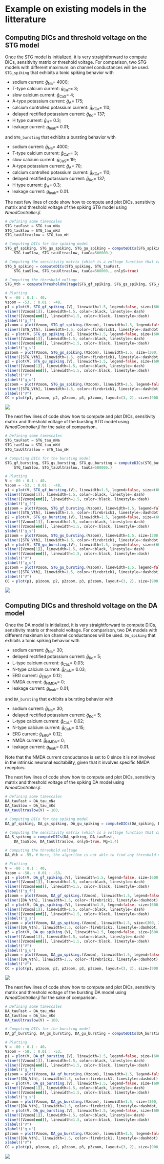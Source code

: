 # Example on existing models in the litterature

## Computing DICs and threshold voltage on the STG model
Once the STG model is initialized, it is very straightforward to compute DICs, sensitivity matrix or threshold voltage. For comparison, two STG models with different maximum ion channel conductances will be used. `STG_spiking` that exhibits a tonic spiking behavior with
- sodium current: $\bar{g}_\mathrm{Na} =$ 4000;
- T-type calcium current: $\bar{g}_\mathrm{CaT} =$ 3;
- slow calcium current: $\bar{g}_\mathrm{CaS} =$ 4;
- A-type potassium current: $\bar{g}_\mathrm{A} =$ 175;
- calcium controlled potassium current: $\bar{g}_\mathrm{KCa} =$ 110;
- delayed rectified potassium current: $\bar{g}_\mathrm{Kd} =$ 137;
- H type current: $\bar{g}_\mathrm{H} =$ 0.3;
- leakage current: $g_\mathrm{leak} =$ 0.01;

and `STG_bursting` that exhibits a bursting behavior with
- sodium current: $\bar{g}_\mathrm{Na} =$ 4000;
- T-type calcium current: $\bar{g}_\mathrm{CaT} =$ 3;
- slow calcium current: $\bar{g}_\mathrm{CaS} =$ 19;
- A-type potassium current: $\bar{g}_\mathrm{A} =$ 70;
- calcium controlled potassium current: $\bar{g}_\mathrm{KCa} =$ 110;
- delayed rectified potassium current: $\bar{g}_\mathrm{Kd} =$ 137;
- H type current: $\bar{g}_\mathrm{H} =$ 0.3;
- leakage current: $g_\mathrm{leak} =$ 0.01.

The next few lines of code show how to compute and plot DICs, sensitivity matrix and threshold voltage of the spiking STG model using *NmodController.jl*.

```julia
# Defining some timescales
STG_tauFast = STG_tau_mNa
STG_tauSlow = STG_tau_mKd
STG_tauUltraslow = STG_tau_mH

# Computing DICs for the spiking model
STG_gf_spiking, STG_gs_spiking, STG_gu_spiking = computeDICs(STG_spiking, STG_tauFast, 
    STG_tauSlow, STG_tauUltraslow, tauCa=500000.)

# Computing the sensitivity matrix (which is a voltage function that can be called by STG_S_spiking(V))
STG_S_spiking = computeDICs(STG_spiking, STG_tauFast, 
    STG_tauSlow, STG_tauUltraslow, tauCa=500000., onlyS=true)

# Computing the threshold voltage
STG_Vth = computeThresholdVoltage(STG_gf_spiking, STG_gs_spiking, STG_gu_spiking)

# Plotting
V = -80 : 0.1 : 40.
Vzoom = -53. : 0.01 : -48.
p1 = plot(V, STG_gf_spiking.(V), linewidth=1.5, legend=false, size=(600, 200), color=:gray30)
vline!([Vzoom[1]], linewidth=1.5, color=:black, linestyle=:dash)
vline!([Vzoom[end]], linewidth=1.5, color=:black, linestyle=:dash)
ylabel!("g_f")
p1zoom = plot(Vzoom, STG_gf_spiking.(Vzoom), linewidth=1.5, legend=false, size=(300, 200), color=:gray30)
vline!([STG_Vth], linewidth=1.5, color=:firebrick1, linestyle=:dashdot)
p2 = plot(V, STG_gs_spiking.(V), linewidth=1.5, legend=false, size=(600, 200), color=:gray30)
vline!([Vzoom[1]], linewidth=1.5, color=:black, linestyle=:dash)
vline!([Vzoom[end]], linewidth=1.5, color=:black, linestyle=:dash)
ylabel!("g_s")
p2zoom = plot(Vzoom, STG_gs_spiking.(Vzoom), linewidth=1.5, size=(300, 200), color=:gray30, label="")
vline!([STG_Vth], linewidth=1.5, color=:firebrick1, linestyle=:dashdot, label="V_th")
p3 = plot(V, STG_gu_spiking.(V), linewidth=1.5, legend=false, size=(600, 200), color=:gray30)
vline!([Vzoom[1]], linewidth=1.5, color=:black, linestyle=:dash)
vline!([Vzoom[end]], linewidth=1.5, color=:black, linestyle=:dash)
xlabel!("V")
ylabel!("g_u")
p3zoom = plot(Vzoom, STG_gu_spiking.(Vzoom), linewidth=1.5, legend=false, size=(300, 200), color=:gray30)
vline!([STG_Vth], linewidth=1.5, color=:firebrick1, linestyle=:dashdot)
xlabel!("V")
CC = plot(p1, p1zoom, p2, p2zoom, p3, p3zoom, layout=(3, 2), size=(900, 600), margins=10px, dpi=500)
```
![](https://raw.githubusercontent.com/arthur-fyon/NmodController.jl/main/docs/src/assets/NmodController_DICs_STGspiking.png)

The next few lines of code show how to compute and plot DICs, sensitivity matrix and threshold voltage of the bursting STG model using *NmodController.jl* for the sake of comparison.

```julia
# Defining some timescales
STG_tauFast = STG_tau_mNa
STG_tauSlow = STG_tau_mKd
STG_tauUltraslow = STG_tau_mH

# Computing DICs for the bursting model
STG_gf_bursting, STG_gs_bursting, STG_gu_bursting = computeDICs(STG_bursting, STG_tauFast, 
    STG_tauSlow, STG_tauUltraslow, tauCa=500000.)

# Plotting
V = -80 : 0.1 : 40.
Vzoom = -53. : 0.01 : -48.
p1 = plot(V, STG_gf_bursting.(V), linewidth=1.5, legend=false, size=(600, 200), color=:gray30)
vline!([Vzoom[1]], linewidth=1.5, color=:black, linestyle=:dash)
vline!([Vzoom[end]], linewidth=1.5, color=:black, linestyle=:dash)
ylabel!("g_f")
p1zoom = plot(Vzoom, STG_gf_bursting.(Vzoom), linewidth=1.5, legend=false, size=(300, 200), color=:gray30)
vline!([STG_Vth], linewidth=1.5, color=:firebrick1, linestyle=:dashdot)
p2 = plot(V, STG_gs_bursting.(V), linewidth=1.5, legend=false, size=(600, 200), color=:gray30)
vline!([Vzoom[1]], linewidth=1.5, color=:black, linestyle=:dash)
vline!([Vzoom[end]], linewidth=1.5, color=:black, linestyle=:dash)
ylabel!("g_s")
p2zoom = plot(Vzoom, STG_gs_bursting.(Vzoom), linewidth=1.5, size=(300, 200), color=:gray30, label="")
vline!([STG_Vth], linewidth=1.5, color=:firebrick1, linestyle=:dashdot, label="V_th")
p3 = plot(V, STG_gu_bursting.(V), linewidth=1.5, legend=false, size=(600, 200), color=:gray30)
vline!([Vzoom[1]], linewidth=1.5, color=:black, linestyle=:dash)
vline!([Vzoom[end]], linewidth=1.5, color=:black, linestyle=:dash)
xlabel!("V")
ylabel!("g_u")
p3zoom = plot(Vzoom, STG_gu_bursting.(Vzoom), linewidth=1.5, legend=false, size=(300, 200), color=:gray30)
vline!([STG_Vth], linewidth=1.5, color=:firebrick1, linestyle=:dashdot)
xlabel!("V")
CC = plot(p1, p1zoom, p2, p2zoom, p3, p3zoom, layout=(3, 2), size=(900, 600), margins=10px, dpi=500)
```
![](https://raw.githubusercontent.com/arthur-fyon/NmodController.jl/main/docs/src/assets/NmodController_DICs_STGbursting.png)

## Computing DICs and threshold voltage on the DA model
Once the DA model is initialized, it is very straightforward to compute DICs, sensitivity matrix or threshold voltage. For comparison, two DA models with different maximum ion channel conductances will be used. `DA_spiking` that exhibits a tonic spiking behavior with
- sodium current: $\bar{g}_\mathrm{Na} =$ 30;
- delayed rectified potassium current: $\bar{g}_\mathrm{Kd} =$ 5;
- L-type calcium current: $\bar{g}_\mathrm{CaL} =$ 0.03;
- N-type calcium current: $\bar{g}_\mathrm{CaN} =$ 0.03;
- ERG current: $\bar{g}_\mathrm{ERG} =$ 0.12;
- NMDA current: $\bar{g}_\mathrm{NMDA} =$ 0;
- leakage current: $g_\mathrm{leak} =$ 0.01;

and `DA_bursting` that exhibits a bursting behavior with
- sodium current: $\bar{g}_\mathrm{Na} =$ 30;
- delayed rectified potassium current: $\bar{g}_\mathrm{Kd} =$ 5;
- L-type calcium current: $\bar{g}_\mathrm{CaL} =$ 0.02;
- N-type calcium current: $\bar{g}_\mathrm{CaN} =$ 0.15;
- ERG current: $\bar{g}_\mathrm{ERG} =$ 0.12;
- NMDA current: $\bar{g}_\mathrm{NMDA} =$ 0;
- leakage current: $g_\mathrm{leak} =$ 0.01.

Note that the NMDA current conductance is set to 0 since it is not involved in the intrinsic neuronal excitability, given that it involves specific NMDA receptors. 

The next few lines of code show how to compute and plot DICs, sensitivity matrix and threshold voltage of the spiking DA model using *NmodController.jl*.

```julia
# Defining some timescales
DA_tauFast = DA_tau_mNa
DA_tauSlow = DA_tau_mKd
DA_tauUltraslow(V) = 100.

# Computing DICs for the spiking model
DA_gf_spiking, DA_gs_spiking, DA_gu_spiking = computeDICs(DA_spiking, DA_tauFast, DA_tauSlow, DA_tauUltraslow, Mg=1.4)

# Computing the sensitivity matrix (which is a voltage function that can be called by DA_S_spiking(V))
DA_S_spiking = computeDICs(DA_spiking, DA_tauFast, 
    DA_tauSlow, DA_tauUltraslow, onlyS=true, Mg=1.4)

# Computing the threshold voltage
DA_Vth = -55. # Here, the algorithm is not able to find any threshold voltage

# Plotting
V = -80 : 0.1 : 40.
Vzoom = -58. : 0.01 : -53.
p1 = plot(V, DA_gf_spiking.(V), linewidth=1.5, legend=false, size=(600, 200), color=:gray30)
vline!([Vzoom[1]], linewidth=1.5, color=:black, linestyle=:dash)
vline!([Vzoom[end]], linewidth=1.5, color=:black, linestyle=:dash)
ylabel!("g_f")
p1zoom = plot(Vzoom, DA_gf_spiking.(Vzoom), linewidth=1.5, legend=false, size=(300, 200), color=:gray30)
vline!([DA_Vth], linewidth=1.5, color=:firebrick1, linestyle=:dashdot)
p2 = plot(V, DA_gs_spiking.(V), linewidth=1.5, legend=false, size=(600, 200), color=:gray30)
vline!([Vzoom[1]], linewidth=1.5, color=:black, linestyle=:dash)
vline!([Vzoom[end]], linewidth=1.5, color=:black, linestyle=:dash)
ylabel!("g_s")
p2zoom = plot(Vzoom, DA_gs_spiking.(Vzoom), linewidth=1.5, size=(300, 200), color=:gray30, label="")
vline!([DA_Vth], linewidth=1.5, color=:firebrick1, linestyle=:dashdot, label="V_th")
p3 = plot(V, DA_gu_spiking.(V), linewidth=1.5, legend=false, size=(600, 200), color=:gray30)
vline!([Vzoom[1]], linewidth=1.5, color=:black, linestyle=:dash)
vline!([Vzoom[end]], linewidth=1.5, color=:black, linestyle=:dash)
xlabel!("V")
ylabel!("g_u")
p3zoom = plot(Vzoom, DA_gu_spiking.(Vzoom), linewidth=1.5, legend=false, size=(300, 200), color=:gray30)
vline!([DA_Vth], linewidth=1.5, color=:firebrick1, linestyle=:dashdot)
xlabel!("V")
CC = plot(p1, p1zoom, p2, p2zoom, p3, p3zoom, layout=(3, 2), size=(900, 600), margins=10px, dpi=500)
```
![](https://raw.githubusercontent.com/arthur-fyon/NmodController.jl/main/docs/src/assets/NmodController_DICs_DAspiking.png)

The next few lines of code show how to compute and plot DICs, sensitivity matrix and threshold voltage of the bursting DA model using *NmodController.jl* for the sake of comparison.

```julia
# Defining some timescales
DA_tauFast = DA_tau_mNa
DA_tauSlow = DA_tau_mKd
DA_tauUltraslow(V) = 100.

# Computing DICs for the bursting model
DA_gf_bursting, DA_gs_bursting, DA_gu_bursting = computeDICs(DA_bursting, DA_tauFast, DA_tauSlow, DA_tauUltraslow, Mg=1.4)

# Plotting
V = -80 : 0.1 : 40.
Vzoom = -58. : 0.01 : -53.
p1 = plot(V, DA_gf_bursting.(V), linewidth=1.5, legend=false, size=(600, 200), color=:gray30)
vline!([Vzoom[1]], linewidth=1.5, color=:black, linestyle=:dash)
vline!([Vzoom[end]], linewidth=1.5, color=:black, linestyle=:dash)
ylabel!("g_f")
p1zoom = plot(Vzoom, DA_gf_bursting.(Vzoom), linewidth=1.5, legend=false, size=(300, 200), color=:gray30)
vline!([DA_Vth], linewidth=1.5, color=:firebrick1, linestyle=:dashdot)
p2 = plot(V, DA_gs_bursting.(V), linewidth=1.5, legend=false, size=(600, 200), color=:gray30)
vline!([Vzoom[1]], linewidth=1.5, color=:black, linestyle=:dash)
vline!([Vzoom[end]], linewidth=1.5, color=:black, linestyle=:dash)
ylabel!("g_s")
p2zoom = plot(Vzoom, DA_gs_bursting.(Vzoom), linewidth=1.5, size=(300, 200), color=:gray30, label="")
vline!([DA_Vth], linewidth=1.5, color=:firebrick1, linestyle=:dashdot, label="V_th")
p3 = plot(V, DA_gu_bursting.(V), linewidth=1.5, legend=false, size=(600, 200), color=:gray30)
vline!([Vzoom[1]], linewidth=1.5, color=:black, linestyle=:dash)
vline!([Vzoom[end]], linewidth=1.5, color=:black, linestyle=:dash)
xlabel!("V")
ylabel!("g_u")
p3zoom = plot(Vzoom, DA_gu_bursting.(Vzoom), linewidth=1.5, legend=false, size=(300, 200), color=:gray30)
vline!([DA_Vth], linewidth=1.5, color=:firebrick1, linestyle=:dashdot)
xlabel!("V")
CC = plot(p1, p1zoom, p2, p2zoom, p3, p3zoom, layout=(3, 2), size=(900, 600), margins=10px, dpi=500)
```
![](https://raw.githubusercontent.com/arthur-fyon/NmodController.jl/main/docs/src/assets/NmodController_DICs_DAbursting.png)
